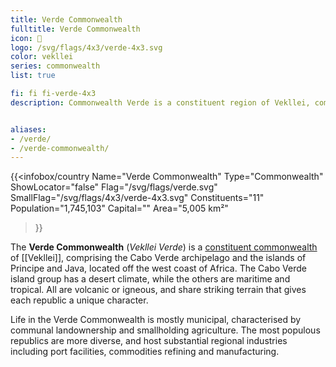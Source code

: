 ```yaml
---
title: Verde Commonwealth
fulltitle: Verde Commonwealth
icon: 🌹
logo: /svg/flags/4x3/verde-4x3.svg
color: vekllei
series: commonwealth
list: true

fi: fi fi-verde-4x3
description: Commonwealth Verde is a constituent region of Vekllei, comprising 11 island republics in the Cabo Verde archipelago and the Gulf of Guinea.


aliases:
- /verde/
- /verde-commonwealth/
---
```

{{<infobox/country
   Name="Verde Commonwealth"
   Type="Commonwealth"
   ShowLocator="false"
   Flag="/svg/flags/verde.svg"
   SmallFlag="/svg/flags/4x3/verde-4x3.svg"
   Constituents="11"
   Population="1,745,103"
   Capital=""
   Area="5,005 km²"
 >}}

The <span class="fi fi-verde-4x3"></span> **Verde Commonwealth** (*Vekllei Verde*) is a [constituent commonwealth](/constituents/) of [[Vekllei]], comprising the Cabo Verde archipelago and the islands of Principe and Java, located off the west coast of Africa. The Cabo Verde island group has a desert climate, while the others are maritime and tropical. All are volcanic or igneous, and share striking terrain that gives each republic a unique character.

Life in the Verde Commonwealth is mostly municipal, characterised by communal landownership and smallholding agriculture. The most populous republics are more diverse, and host substantial regional industries including port facilities, commodities refining and manufacturing.